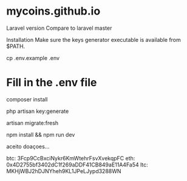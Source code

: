# mycoins.github.io
Laravel version
Compare to laravel master

Installation
Make sure the keys generator executable is available from $PATH.

cp .env.example .env

# Fill in the .env file

composer install

php artisan key:generate

artisan migrate:fresh
 
npm install && npm run dev



aceito doaçoes...

btc: 3Fcp9CcBxciNykr6KmWtehrFsvXvekqpFC
eth: 0x4D2755bf3402dC1f269aDDF41CB849aE11A4Fa54
ltc: MKHjWBJ2hDJNYheh9KL1JPeLJypd3288WN
